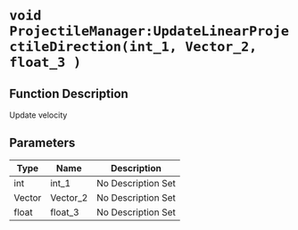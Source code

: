 # `void ProjectileManager:UpdateLinearProjectileDirection(int_1, Vector_2, float_3 )`
## Function Description
Update velocity
## Parameters
Type|Name|Description
--|--|--
int|int_1|No Description Set
Vector|Vector_2|No Description Set
float|float_3|No Description Set
